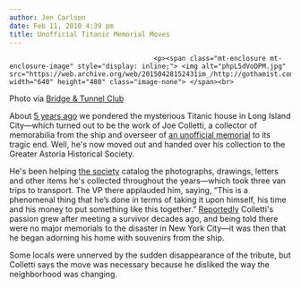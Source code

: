 ```yaml
---
author: Jen Carlson
date: Feb 11, 2010 4:39 pm
title: Unofficial Titanic Memorial Moves
---
```


	
										<p><span class="mt-enclosure mt-enclosure-image" style="display: inline;"> <img alt="phpL5dVoDPM.jpg" src="https://web.archive.org/web/20150428152431im_/http://gothamist.com/attachments/arts_jen/phpL5dVoDPM.jpg" width="640" height="480" class="image-none"> </span><br>
<span class="photo_caption">Photo via <a href="https://web.archive.org/web/20150428152431/http://www.bridgeandtunnelclub.com/bigmap/queens/lic/hunterspt/titanic/index.htm">Bridge &amp; Tunnel Club</a></span></p>

<p>About <a href="https://web.archive.org/web/20150428152431/http://gothamist.com/2005/10/25/please_explain_rms_titanic_memorial_in_long_island_city.php">5 years ago</a> we pondered the mysterious Titanic house in Long Island City&#x2014;which turned out to be the work of Joe Colletti, a collector of memorabilia from the ship and overseer of <a href="https://web.archive.org/web/20150428152431/http://www.notfortourists.com/LD.aspx/New-York/Landmarks/RMS-Titanic-Memorial">an unofficial memorial</a> to its tragic end. Well, he&apos;s now moved out and handed over his collection to the Greater Astoria Historical Society. </p>

<p>He&apos;s been helping <a href="https://web.archive.org/web/20150428152431/http://www.astorialic.org/">the society</a> catalog the photographs, drawings, letters and other items he&apos;s collected throughout the years&#x2014;which took three van trips to transport. The VP there applauded him, saying, &#x201C;This is a phenomenal thing that he&#x2019;s done in terms of taking it upon himself, his time and his money to put something like this together.&#x201D; <a href="https://web.archive.org/web/20150428152431/http://www.nypost.com/p/news/local/queens/titanic_relics_take_anchor_at_astoria_ljlTDWYyG51eVf2hI7srjI">Reportedly</a> Colletti&apos;s passion grew after meeting a survivor decades ago, and being told there were no major memorials to the disaster in New York City&#x2014;it was then that he began adorning his home with souvenirs from the ship.</p>

<p>Some locals were unnerved by the sudden disappearance of the tribute, but Colletti says the move was necessary because he disliked the way the neighborhood was changing.</p>					
										
									
				